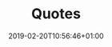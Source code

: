 ---
title: "Quotes"
description: ""
date: 2019-02-20T10:56:46+01:00
draft: false
weight: "4"
logo: "/images/customers/arkwright.png"
hidden: true
quotes:
    -   
        quote: "Ignite Analytics has made it easy to identify categories for framework agreements for our 4300 building associations, to conduct structured tender processes and follow-up our suppliers after the contracts has been signed"
        name: "Harris Khan​, Contract Manager, OBOS Forvaltning "
        logo: "/images/customers/obos.png"
        title: "Obos"
    -   
        quote: "Ignite Analytics helps us structure our transactional data making it easy to work fact based with procurement across all our business units and categories. In addition, useful information regarding risks and opportunities are easily accessible for our users ​"
        name: "Ragnar Furru​, CPO, AF Gruppen"
        logo: "/images/customers/af-gruppen.svg"
        title: "AF Gruppen"
    -   
        quote: "Ignite Analytics provides full overview of the risks and opportunities and helps me in my strategic work. I also use it for preparation for negotiations and reporting. It’s easy to use, with new functionality being added continuously. Overall, very pleased with functionality and solution"
        name: "Bogna Aadnevik​, CPO, Implenia Norge"
        logo: "/images/customers/Implenia_logo.png"
        title: "Implenia"
---